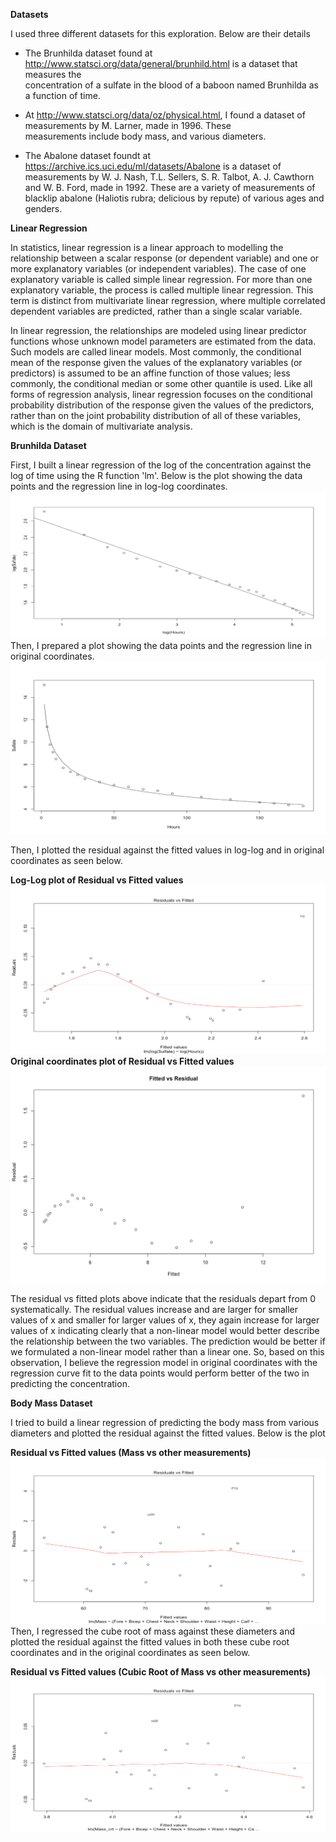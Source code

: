 **Datasets**

I used three different datasets for this exploration. Below are their details

+ The Brunhilda dataset found at http://www.statsci.org/data/general/brunhild.html is a dataset that measures the  
  concentration of a sulfate in the blood of a baboon named Brunhilda as a function of time.
  
+ At http://www.statsci.org/data/oz/physical.html, I found a dataset of measurements by M. Larner, made in 1996. These  
  measurements include body mass, and various diameters.
  
+ The Abalone dataset foundt at https://archive.ics.uci.edu/ml/datasets/Abalone is a dataset of measurements by W. J. Nash, 
  T.L. Sellers, S. R. Talbot, A. J. Cawthorn and W. B. Ford, made in 1992. These are a variety of measurements of blacklip 
  abalone (Haliotis rubra; delicious by repute) of various ages and genders.
  
**Linear Regression**

In statistics, linear regression is a linear approach to modelling the relationship between a scalar response (or dependent variable) and one or more explanatory variables (or independent variables). The case of one explanatory variable is called simple linear regression. For more than one explanatory variable, the process is called multiple linear regression. This term is distinct from multivariate linear regression, where multiple correlated dependent variables are predicted, rather than a single scalar variable.

In linear regression, the relationships are modeled using linear predictor functions whose unknown model parameters are estimated from the data. Such models are called linear models. Most commonly, the conditional mean of the response given the values of the explanatory variables (or predictors) is assumed to be an affine function of those values; less commonly, the conditional median or some other quantile is used. Like all forms of regression analysis, linear regression focuses on the conditional probability distribution of the response given the values of the predictors, rather than on the joint probability distribution of all of these variables, which is the domain of multivariate analysis.

**Brunhilda Dataset**

First, I built a linear regression of the log of the concentration against the log of time using the R function 'lm'. Below is the plot showing the data points and the regression line in log-log coordinates.
<img src="pic1.png">
Then, I prepared a plot showing the data points and the regression line in original coordinates.
<img src="pic2.png">

Then, I plotted the residual against the fitted values in log-log and in original coordinates as seen below.

**Log-Log plot of Residual vs Fitted values**
<img src="pic3.png">
**Original coordinates plot of Residual vs Fitted values**
<img src="pic4.png">

The residual vs fitted plots above indicate that the residuals depart from 0 systematically. The residual values increase and are larger for smaller values of x and smaller for larger values of x, they again increase for larger values of x indicating clearly that a non-linear model would better describe the relationship between the two variables. The prediction would be better if we formulated a non-linear model rather than a linear one. So, based on this observation, I believe the regression model in original coordinates with the regression curve fit to the data points would perform better of the two in predicting the concentration.

**Body Mass Dataset**

I tried to build a linear regression of predicting the body mass from various diameters and plotted the residual against the fitted values. Below is the plot

**Residual vs Fitted values (Mass vs other measurements)**
<img src="pic5.png">
Then, I regressed the cube root of mass against these diameters and plotted the residual against the fitted values in both these cube root coordinates and in the original coordinates as seen below.

**Residual vs Fitted values (Cubic Root of Mass vs other measurements)**
<img src="pic6.png">

